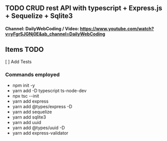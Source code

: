 ## TODO CRUD rest API with typescript + Express.js + Sequelize + Sqlite3

#### Channel: DailyWebCoding / Video: https://www.youtube.com/watch?v=yFgrSJGNj0E&ab_channel=DailyWebCoding

## Items TODO

[ ] Add Tests

### Commands employed

- npm init -y
- yarn add -D typescript ts-node-dev
- npx tsc --init
- yarn add express
- yarn add @types/express -D
- yarn add sequelize
- yarn add sqlite3
- yarn add uuid
- yarn add @types/uuid -D
- yarn add express-validator
